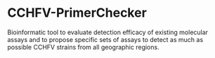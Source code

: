 # CCHFV-PrimerChecker
Bioinformatic tool to evaluate detection efficacy of existing molecular assays and to propose specific sets of assays to detect as much as possible CCHFV strains from all geographic regions.

